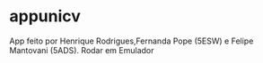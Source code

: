 # appunicv

App feito por Henrique Rodrigues,Fernanda Pope (5ESW) e Felipe Mantovani (5ADS). Rodar em Emulador
